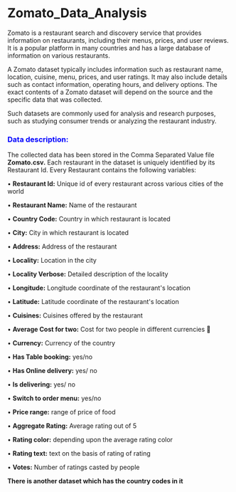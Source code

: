 # Zomato_Data_Analysis
Zomato is a restaurant search and discovery service that provides information on restaurants, including their menus, prices, and user reviews. It is a popular platform in many countries and has a large database of information on various restaurants.

A Zomato dataset typically includes information such as restaurant name, location, cuisine, menu, prices, and user ratings. It may also include details such as contact information, operating hours, and delivery options. The exact contents of a Zomato dataset will depend on the source and the specific data that was collected.

Such datasets are commonly used for analysis and research purposes, such as studying consumer trends or analyzing the restaurant industry. 
### <span style='color:blue'>  Data description:</span>

The collected data has been stored in the Comma Separated Value file **Zomato.csv.** Each restaurant in the dataset is uniquely identified by its Restaurant Id. Every Restaurant contains the following variables:

• **Restaurant Id:** Unique id of every restaurant across various cities of the world

• **Restaurant Name:** Name of the restaurant

• **Country Code:** Country in which restaurant is located

• **City:** City in which restaurant is located

• **Address:** Address of the restaurant

• **Locality:** Location in the city

• **Locality Verbose:** Detailed description of the locality

• **Longitude:** Longitude coordinate of the restaurant's location

• **Latitude:** Latitude coordinate of the restaurant's location

• **Cuisines:** Cuisines offered by the restaurant

• **Average Cost for two:** Cost for two people in different currencies 👫

• **Currency:** Currency of the country

• **Has Table booking:** yes/no

• **Has Online delivery:** yes/ no

• **Is delivering:** yes/ no

• **Switch to order menu:** yes/no

• **Price range:** range of price of food

• **Aggregate Rating:** Average rating out of 5

• **Rating color:** depending upon the average rating color

• **Rating text:** text on the basis of rating of rating

• **Votes:** Number of ratings casted by people

**There is another dataset which has the country codes in it**
